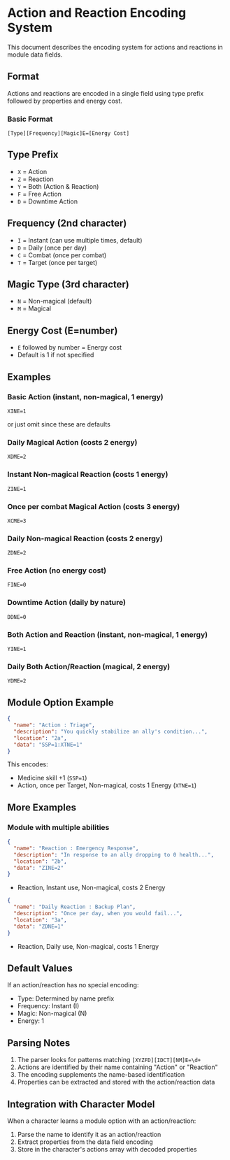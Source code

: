# Action and Reaction Encoding System

This document describes the encoding system for actions and reactions in module data fields.

## Format
Actions and reactions are encoded in a single field using type prefix followed by properties and energy cost.

### Basic Format
```
[Type][Frequency][Magic]E=[Energy Cost]
```

## Type Prefix
- `X` = Action
- `Z` = Reaction
- `Y` = Both (Action & Reaction)
- `F` = Free Action
- `D` = Downtime Action

## Frequency (2nd character)
- `I` = Instant (can use multiple times, default)
- `D` = Daily (once per day)
- `C` = Combat (once per combat)
- `T` = Target (once per target)

## Magic Type (3rd character)
- `N` = Non-magical (default)
- `M` = Magical

## Energy Cost (E=number)
- `E` followed by number = Energy cost
- Default is 1 if not specified

## Examples

### Basic Action (instant, non-magical, 1 energy)
```
XINE=1
```
or just omit since these are defaults

### Daily Magical Action (costs 2 energy)
```
XDME=2
```

### Instant Non-magical Reaction (costs 1 energy)
```
ZINE=1
```

### Once per combat Magical Action (costs 3 energy)
```
XCME=3
```

### Daily Non-magical Reaction (costs 2 energy)
```
ZDNE=2
```

### Free Action (no energy cost)
```
FINE=0
```

### Downtime Action (daily by nature)
```
DDNE=0
```

### Both Action and Reaction (instant, non-magical, 1 energy)
```
YINE=1
```

### Daily Both Action/Reaction (magical, 2 energy)
```
YDME=2
```

## Module Option Example
```json
{
  "name": "Action : Triage",
  "description": "You quickly stabilize an ally's condition...",
  "location": "2a",
  "data": "SSP=1:XTNE=1"
}
```

This encodes:
- Medicine skill +1 (`SSP=1`)
- Action, once per Target, Non-magical, costs 1 Energy (`XTNE=1`)

## More Examples

### Module with multiple abilities
```json
{
  "name": "Reaction : Emergency Response",
  "description": "In response to an ally dropping to 0 health...",
  "location": "2b",
  "data": "ZINE=2"
}
```
- Reaction, Instant use, Non-magical, costs 2 Energy

```json
{
  "name": "Daily Reaction : Backup Plan",
  "description": "Once per day, when you would fail...",
  "location": "3a",
  "data": "ZDNE=1"
}
```
- Reaction, Daily use, Non-magical, costs 1 Energy

## Default Values
If an action/reaction has no special encoding:
- Type: Determined by name prefix
- Frequency: Instant (I)
- Magic: Non-magical (N)
- Energy: 1

## Parsing Notes
1. The parser looks for patterns matching `[XYZFD][IDCT][NM]E=\d+`
2. Actions are identified by their name containing "Action" or "Reaction"
3. The encoding supplements the name-based identification
4. Properties can be extracted and stored with the action/reaction data

## Integration with Character Model
When a character learns a module option with an action/reaction:
1. Parse the name to identify it as an action/reaction
2. Extract properties from the data field encoding
3. Store in the character's actions array with decoded properties